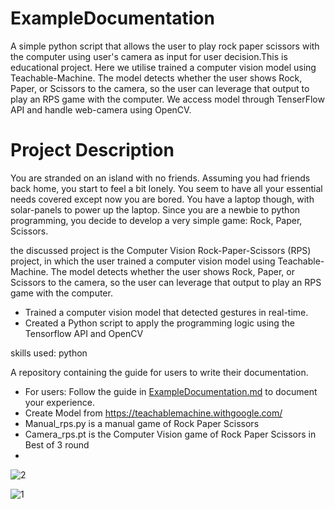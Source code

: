 # ExampleDocumentation
A simple python script that allows the user to play rock paper scissors with the computer using user's camera as input for user decision.This is educational project. Here we utilise trained a computer vision model using Teachable-Machine. The model detects whether the user shows Rock, Paper, or Scissors to the camera, so the user can leverage that output to play an RPS game with the computer. We access model through TenserFlow API and handle web-camera using OpenCV.

# Project Description
You are stranded on an island with no friends. Assuming you had friends back home, you start to feel a bit lonely. You seem to have all your essential needs covered except now you are bored. You have a laptop though, with solar-panels to power up the laptop. Since you are a newbie to python programming, you decide to develop a very simple game: Rock, Paper, Scissors.

the discussed project is the Computer Vision Rock-Paper-Scissors (RPS) project, in which the user trained a computer vision model using Teachable-Machine. The model detects whether the user shows Rock, Paper, or Scissors to the camera, so the user can leverage that output to play an RPS game with the computer.

-  Trained a computer vision model that detected gestures in real-time.
-  Created a Python script to apply the programming logic using the Tensorflow API and OpenCV




skills used: python

A repository containing the guide for users to write their documentation.

- For users: Follow the guide in [ExampleDocumentation.md](ExampleDocumentation.md) to document your experience.
- Create Model from https://teachablemachine.withgoogle.com/
- Manual_rps.py is a manual game of Rock Paper Scissors 
- Camera_rps.pt is the Computer Vision game of Rock Paper Scissors in Best of 3 round
- 
![2](https://github.com/Warayut-Muknumporn/Computer-Vision-rock-paper-scissors/assets/116235617/0c9baa4e-c7ed-4e62-9c3d-093171a7ec43)

![1](https://github.com/Warayut-Muknumporn/Computer-Vision-rock-paper-scissors/assets/116235617/09994de8-3391-4fc0-9ae7-e0605b8a8679)

